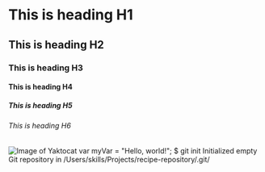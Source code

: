 # This is heading H1
## This is heading H2
### This is heading H3
#### This is heading H4
##### This is heading H5
###### This is heading H6
![Image of Yaktocat](https://octodex.github.com/images/yaktocat.png)
var myVar = "Hello, world!";
$ git init
Initialized empty Git repository in /Users/skills/Projects/recipe-repository/.git/
